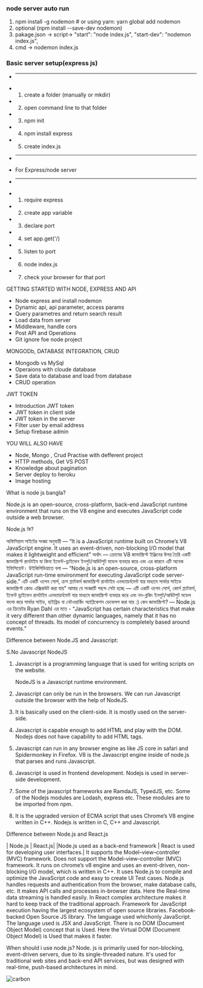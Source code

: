  ### node server auto run
 1. npm install -g nodemon # or using yarn: yarn global add nodemon
 2. optional (npm install --save-dev nodemon)
 3. pakage.json -> script->     "start": "node index.js",
    "start-dev": "nodemon index.js",
 4. cmd -> nodemon index.js
 
 ### Basic server setup(express js)
 * --------------------
 * 1. create a folder (manually or mkdir)
 * 2. open command line to that folder
 * 3. npm init
 * 4. npm install express
 * 5. create index.js
 * --------------------
 * For Express/node server
 * --------------------
 * 1. require express
 * 2. create app variable
 * 3. declare port
 * 4. set app.get('/)
 * 5. listen to port
 * 6. node index.js
 * 7. check your browser for that port


GETTING STARTED WITH NODE, EXPRESS AND API

-	Node express and install nodemon
-	Dynamic api, api parameter, access params
-	Query parametres and return search result
-	Load data from server
-	Middleware, handle cors
-	Post API and Operations
-	Git ignore foe node project

MONGODb, DATABASE INTEGRATION, CRUD

-	Mongodb vs MySql
-	Operaions with cloude database
-	Save data to database and load from database
-	CRUD operation

JWT TOKEN
-	Introduction JWT token
-	JWT token in client side
-	JWT token in the server
-	Filter user by email address
-	Setup firebase admin

YOU WILL ALSO HAVE

-	Node, Mongo , Crud Practise with defferent project
-	HTTP methods, Get VS POST
-	Knowledge about pagination
-	Server deploy to heroku
-	Image hosting

What is node js bangla?

Node.js is an open-source, cross-platform, back-end JavaScript runtime environment that runs on the V8 engine and executes JavaScript code outside a web browser.

Node.js কি?

অফিসিয়াল সাইটের সংজ্ঞা অনুযায়ী — “It is a JavaScript runtime built on Chrome’s V8 JavaScript engine. It uses an event-driven, non-blocking I/O model that makes it lightweight and efficient” অর্থাৎ — ক্রোমের V8 জাভাস্ক্রিপ্ট ইঞ্জিনের উপর তৈরি একটি জাভাস্ক্রিপ্ট রানটাইম যা কিনা ইভেন্ট-ড্রাইভেন ইনপুট/আউটপুট মডেল ব্যবহার করে এবং এর কারনে এটি অনেক ইফিসিয়েন্ট। উইকিপিডিয়াতে বলা — “Node.js is an open-source, cross-platform JavaScript run-time environment for executing JavaScript code server-side.” এটি একটি ওপেন সোর্স, ক্রস প্ল্যাটফর্ম জাভাস্ক্রিপ্ট রানটাইম এনভ্যায়র্নমেন্ট যার মাধ্যমে সার্ভার সাইডে জাভাস্ক্রিপ্ট কোড এক্সিকউট করা যায়” আমার যে সংজ্ঞাটি পছন্দ সেটা হচ্ছে — এটি একটি ওপেন সোর্স, কোর্স প্ল্যাটফর্ম, ইভেন্ট ড্রাইভেন রানটাইম এনভ্যায়র্নমেন্ট যার মাধ্যমে জাভাস্ক্রিপ্ট ব্যবহার করে এবং নন-ব্লকিং ইনপুট/আউটপুট মডেল ফলো করে সার্ভার সাইড, হাইব্রিড বা নেটওয়ার্কিং অ্যাপ্লিকেশন ডেভেলপ করা যায় :)
কেন জাভাস্ক্রিপ্ট? — Node.js এর ক্রিয়েটর Ryan Dahl এর মতে -
“JavaScript has certain characteristics that make it very different than other dynamic languages, namely that it has no concept of threads. Its model of concurrency is completely based around events.”

Difference between Node.JS and Javascript:


S.No	Javascript	NodeJS

1.	Javascript is a programming language that is used for writing scripts on the website. 
 
 	NodeJS is a Javascript runtime environment.
2.	Javascript can only be run in the browsers.	We can run Javascript outside the browser with the help of NodeJS.
3.	It is basically used on the client-side.	It is mostly used on the server-side.
4.	Javascript is capable enough to add HTML and play with the DOM. 
 	Nodejs does not have capability to add HTML tags.
5.	Javascript can run in any browser engine as like JS core in safari and Spidermonkey in Firefox. 
 	V8 is the Javascript engine inside of node.js that parses and runs Javascript. 
6.	Javascript is used in frontend development.	Nodejs is used in server-side development.
7.	Some of the javascript frameworks are RamdaJS, TypedJS, etc. 
 	Some of the Nodejs modules are Lodash, express etc. These modules are to be imported from npm. 
 
8.	It is the upgraded version of ECMA script that uses Chrome’s V8 engine written in C++. 
 	Nodejs is written in C, C++ and Javascript.

Difference between Node.js and React.js


| Node.js |	React.js|
|Node.js used as a back-end framework	| React is used for developing user interfaces.|
It supports the Model–view–controller (MVC) framework.	Does not support the Model–view–controller (MVC) framework.
It runs on chrome’s v8 engine and uses an event-driven, non-blocking I/O model, which is written in C++.	It uses Node.js to compile and optimize the JavaScript code and easy to create UI Test cases.
Node.js handles requests and authentication from the browser, make database calls, etc.	It makes API calls and processes in-browser data.
Here the Real-time data streaming is handled easily. 	In React complex architecture makes it hard to keep track of the traditional approach.
Framework for JavaScript execution having the largest ecosystem of open source libraries.	Facebook-backed Open Source JS library.
The language used whichonly JavaScript.	The language used is JSX and JavaScript.
There is no DOM (Document Object Model) concept that is Used.	Here the Virtual DOM (Document Object Model) is Used that makes it faster.

When should i use node.js?
Node. js is primarily used for non-blocking, event-driven servers, due to its single-threaded nature. It's used for traditional web sites and back-end API services, but was designed with real-time, push-based architectures in   mind.


![carbon](https://user-images.githubusercontent.com/68488154/165832827-3bd5fbdb-5830-46ba-954e-ea483c59abdc.png)
